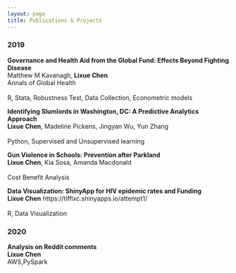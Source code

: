 ```yaml
---
layout: page
title: Publications & Projects
---
```




<h3>
    <a name='2019'></a> 2019
</h3>
<div class="media">
    <div class="media-body">
       <p class="media-heading">
          <strong>Governance and Health Aid from the Global Fund: Effects Beyond Fighting Disease
</strong><br />
          Matthew M Kavanagh, <b>Lixue Chen</b><br />
          Annals of Global Health<br />
           <br>R, Stata, Robustness Test, Data Collection, Econometric models <br />
       </p>
    </div>
</div>
<div class="media">
    <div class="media-body">
       <p class="media-heading">
          <strong>Identifying Slumlords in Washington, DC: A Predictive Analytics Approach</strong><br />
          <b>Lixue Chen</b>, Madeline Pickens, Jingyan Wu, Yun Zhang<br />
          <br> Python, Supervised and Unsupervised learning <br />
       </p>
    </div>
</div>
<div class="media">
    <div class="media-body">
       <p class="media-heading">
          <strong>Gun Violence in Schools: Prevention after Parkland</strong><br />
          <b>Lixue Chen</b>, Kia Sosa, Amanda Macdonald <br />
          <br> Cost Benefit Analysis <br />
       </p>
    </div>
</div>
<div class="media">
    <div class="media-body">
       <p class="media-heading">
          <strong>Data Visualization: ShinyApp for HIV epidemic rates and Funding</strong><br />
          <b>Lixue Chen</b> https://tifflxc.shinyapps.io/attempt1/ <br />
          <br> R, Data Visualization <br />
       </p>
    </div>
</div>

<h3>
    <a name='2020'></a> 2020
</h3>
<div class="media">
    <div class="media-body">
       <p class="media-heading">
          <strong>Analysis on Reddit comments</strong><br />
          <b>Lixue Chen</b> 
          <br> AWS,PySpark <br />
       </p>
    </div>
</div>
